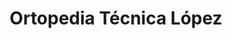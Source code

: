---
title: "Ortopedia Técnica López"
url: /ubeda/ortopedia-tecnica-lopez/
shop: suministros médicos
---